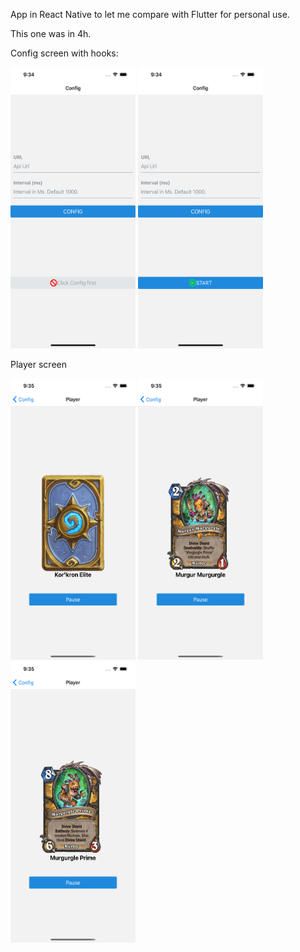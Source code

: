 App in React Native to let me compare with Flutter for personal use.

This one was in 4h.

Config screen with hooks:


<img src='/assets/examples/simulator_config.png'     height=450 width=200>
<img src='/assets/examples/simulator_configured.png' height=450 width=200>

Player screen


<img src='/assets/examples/player_card_closed.png' height=450 width=200>
<img src='/assets/examples/player_card_open.png'  height=450 width=200>
<img src='/assets/examples/player_card_opern2.png' height=450 width=200>
